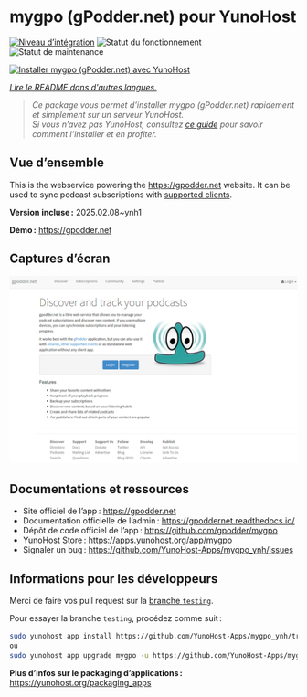 <!--
Nota bene : ce README est automatiquement généré par <https://github.com/YunoHost/apps/tree/master/tools/readme_generator>
Il NE doit PAS être modifié à la main.
-->

# mygpo (gPodder.net) pour YunoHost

[![Niveau d’intégration](https://apps.yunohost.org/badge/integration/mygpo)](https://ci-apps.yunohost.org/ci/apps/mygpo/)
![Statut du fonctionnement](https://apps.yunohost.org/badge/state/mygpo)
![Statut de maintenance](https://apps.yunohost.org/badge/maintained/mygpo)

[![Installer mygpo (gPodder.net) avec YunoHost](https://install-app.yunohost.org/install-with-yunohost.svg)](https://install-app.yunohost.org/?app=mygpo)

*[Lire le README dans d'autres langues.](./ALL_README.md)*

> *Ce package vous permet d’installer mygpo (gPodder.net) rapidement et simplement sur un serveur YunoHost.*  
> *Si vous n’avez pas YunoHost, consultez [ce guide](https://yunohost.org/install) pour savoir comment l’installer et en profiter.*

## Vue d’ensemble

This is the webservice powering the https://gpodder.net website. It can be used to sync podcast subscriptions with [supported clients](https://gpoddernet.readthedocs.io/en/latest/user/clients.html).


**Version incluse :** 2025.02.08~ynh1

**Démo :** <https://gpodder.net>

## Captures d’écran

![Capture d’écran de mygpo (gPodder.net)](./doc/screenshots/screenshot1.png)

## Documentations et ressources

- Site officiel de l’app : <https://gpodder.net>
- Documentation officielle de l’admin : <https://gpoddernet.readthedocs.io/>
- Dépôt de code officiel de l’app : <https://github.com/gpodder/mygpo>
- YunoHost Store : <https://apps.yunohost.org/app/mygpo>
- Signaler un bug : <https://github.com/YunoHost-Apps/mygpo_ynh/issues>

## Informations pour les développeurs

Merci de faire vos pull request sur la [branche `testing`](https://github.com/YunoHost-Apps/mygpo_ynh/tree/testing).

Pour essayer la branche `testing`, procédez comme suit :

```bash
sudo yunohost app install https://github.com/YunoHost-Apps/mygpo_ynh/tree/testing --debug
ou
sudo yunohost app upgrade mygpo -u https://github.com/YunoHost-Apps/mygpo_ynh/tree/testing --debug
```

**Plus d’infos sur le packaging d’applications :** <https://yunohost.org/packaging_apps>
